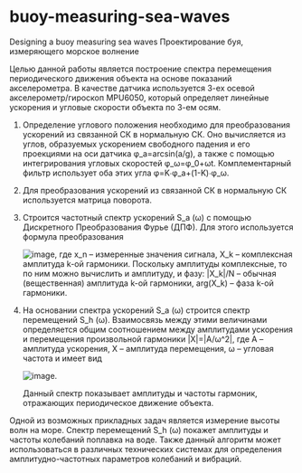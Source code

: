 # buoy-measuring-sea-waves
Designing a buoy measuring sea waves
Проектирование буя, измеряющего морское волнение

Целью данной работы является построение спектра перемещения периодического движения объекта на основе показаний акселерометра. В качестве датчика используется 3-ех осевой акселерометр/гироскоп MPU6050, который определяет линейные ускорения и угловые скорости объекта по 3-ем осям.

1) Определение углового положения необходимо для преобразования ускорений из связанной СК в нормальную СК. Оно вычисляется из углов, образуемых ускорением свободного падения и его проекциями на оси датчика φ_a=arcsin⁡(a/g), а также с помощью интегрирования угловых скоростей φ_ω=φ_0+ωt. Комплементарный фильтр использует оба этих угла φ=K∙φ_a+(1-K)∙φ_ω.

2) Для преобразования ускорений из связанной СК в нормальную СК используется матрица поворота.

3) Строится частотный спектр ускорений S_a (ω) с помощью Дискретного Преобразования Фурье (ДПФ). Для этого используется формула преобразования

      ![image](https://github.com/SemenNogtev/buoy-measuring-sea-waves/assets/90692406/9ae8749e-87f8-4b47-81f6-9f091b1def97),
   где x_n – измеренные значения сигнала,
   X_k – комплексная амплитуда k-ой гармоники.
   Поскольку амплитуды комплексные, то по ним можно вычислить и амплитуду, и фазу:
   |X_k|/N – обычная (вещественная) амплитуда k-ой гармоники, arg⁡(X_k) – фаза k-ой гармоники.
   
4) На основании спектра ускорений S_a (ω) строится спектр перемещений S_h (ω).
   Взаимосвязь между этими величинами определяется общим соотношением между амплитудами ускорения и перемещения произвольной гармоники |X|=|A/ω^2|, где A – амплитуда ускорения, X – амплитуда перемещения, ω – угловая частота и имеет вид
   
      ![image](https://github.com/SemenNogtev/buoy-measuring-sea-waves/assets/90692406/562c4970-ca47-4143-8fa2-a4389294e209).

   Данный спектр показывает амплитуды и частоты гармоник, отражающих периодическое движение объекта.
   
Одной из возможных прикладных задач является измерение высоты волн на море. Спектр перемещений S_h (ω) покажет амплитуды и частоты колебаний поплавка на воде. Также данный алгоритм может использоваться в различных технических системах для определения амплитудно-частотных параметров колебаний и вибраций.
